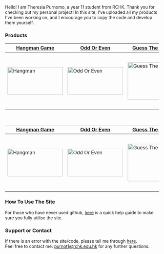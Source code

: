 Hello! I am Theresia Purnomo, a year 11 student from RCHK. Thank you for checking out my personal project! In this site, I've uploaded all my products I've been working on, and I encourage you to copy the code and develop them yourself. 

### Products

| <b>[Hangman Game](https://theresiap.github.io/Personal-Project/Hangman/)</b>  | <b>[Odd Or Even](https://github.com/Theresiap/Personal-Project/blob/master/Hangman/Hangman.md)</b> | <b>[Guess The Number](https://theresiap.github.io/Personal-Project/GuessTheNumber/)</b>  | <b>[Tic Tac Toe](https://theresiap.github.io/Personal-Project/TicTacToe/)</b>  |
| ------------- | ------------- | ------------- | ------------- |
| <img src="https://11points.com/wp-content/uploads/2012/09/dominatehangman-1600.jpg" style="width:181px; height:90.395px" alt="Hangman">  | <img src="https://miro.medium.com/max/1600/1*R-Nk15cdtPJNYlIBl68dKg.jpeg" style="width:181px; height:90.3659px" alt="Odd Or Even">  | <img src="https://www.funbrain.com/assets/img/content-cards/F2qRmLhRnmebc8jJAUjr_GuessTheNumber%403x.png" style="width:181px; height:121.4765" alt="Guess The Number">  | <img src="https://s7.orientaltrading.com/is/image/OrientalTrading/13801632?$PDP_VIEWER_IMAGE$" style="width:181px; height:181px" alt="Tic Tac Toe">

<br>

| <b>[Hangman Game](https://theresiap.github.io/Personal-Project/Hangman/)</b>  | <b>[Odd Or Even](https://github.com/Theresiap/Personal-Project/blob/master/Hangman/Hangman.md)</b> | <b>[Guess The Number](https://theresiap.github.io/Personal-Project/GuessTheNumber/)</b>  | <b>[Tic Tac Toe](https://theresiap.github.io/Personal-Project/TicTacToe/)</b>  |
| ------------- | ------------- | ------------- | ------------- |
| <img src="https://11points.com/wp-content/uploads/2012/09/dominatehangman-1600.jpg" style="width:181px; height:90.395px" alt="Hangman">  | <img src="https://miro.medium.com/max/1600/1*R-Nk15cdtPJNYlIBl68dKg.jpeg" style="width:181px; height:90.3659px" alt="Odd Or Even">  | <img src="https://www.funbrain.com/assets/img/content-cards/F2qRmLhRnmebc8jJAUjr_GuessTheNumber%403x.png" style="width:181px; height:121.4765" alt="Guess The Number">  | <img src="https://s7.orientaltrading.com/is/image/OrientalTrading/13801632?$PDP_VIEWER_IMAGE$" style="width:181px; height:181px" alt="Tic Tac Toe">
### How To Use The Site
For those who have never used github, [here](https://theresiap.github.io/Personal-Project/Help/) is a quick help guide to make sure you fully utilise the site.

### Support or Contact

If there is an error with the site/code, please tell me through [here](). 
<br>
Feel free to contact me: <a href = "mailto: purnot1@rchk.edu.hk">purnot1@rchk.edu.hk</a> for any further questions.
